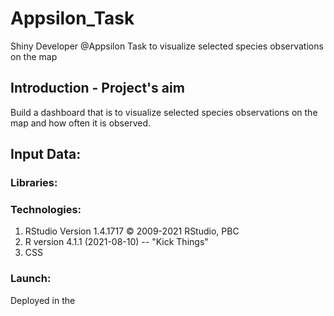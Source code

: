 # Appsilon_Task
Shiny Developer @Appsilon Task to visualize selected species observations on the map
## Introduction - Project's aim
Build a dashboard that is to visualize selected species observations on the map and how often it is observed.
## Input Data:
### Libraries:

### Technologies: 
1. RStudio
Version 1.4.1717
© 2009-2021 RStudio, PBC
2. R version 4.1.1 (2021-08-10) -- "Kick Things"
3. CSS

### Launch:
Deployed in the 
